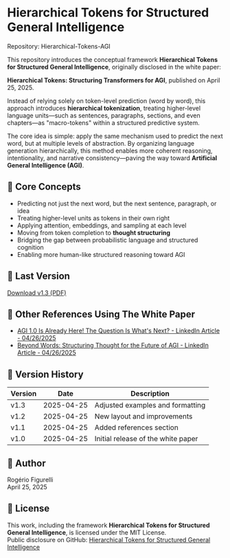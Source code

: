 # Hierarchical Tokens for Structured General Intelligence

Repository: Hierarchical-Tokens-AGI

This repository introduces the conceptual framework **Hierarchical Tokens for Structured General Intelligence**, originally disclosed in the white paper:

**Hierarchical Tokens: Structuring Transformers for AGI**, published on April 25, 2025.

Instead of relying solely on token-level prediction (word by word), this approach introduces **hierarchical tokenization**, treating higher-level language units—such as sentences, paragraphs, sections, and even chapters—as "macro-tokens" within a structured predictive system.

The core idea is simple: apply the same mechanism used to predict the next word, but at multiple levels of abstraction. By organizing language generation hierarchically, this method enables more coherent reasoning, intentionality, and narrative consistency—paving the way toward **Artificial General Intelligence (AGI)**.

## 🧠 Core Concepts
- Predicting not just the next word, but the next sentence, paragraph, or idea
- Treating higher-level units as tokens in their own right
- Applying attention, embeddings, and sampling at each level
- Moving from token completion to **thought structuring**
- Bridging the gap between probabilistic language and structured cognition
- Enabling more human-like structured reasoning toward AGI

## 📄 Last Version
[Download v1.3 (PDF)](https://github.com/rfigurelli/Hierarchical-Tokens-AGI/blob/main/Hierarchical%20Tokens%20-%20Structuring%20Transformers%20for%20AGI%20-%20Rogerio%20Figurelli%20-%20v1.3.pdf)

## 📄 Other References Using The White Paper
- [AGI 1.0 Is Already Here! The Question Is What's Next? - LinkedIn Article - 04/26/2025](https://www.linkedin.com/pulse/agi-10-already-here-question-whats-next-rogerio-figurelli-5b5kf)
- [Beyond Words: Structuring Thought for the Future of AGI - LinkedIn Article - 04/26/2025](https://www.linkedin.com/pulse/beyond-words-structuring-thought-future-agi-rogerio-figurelli-glrgf/?trackingId=tso1cW8XTrK7jUO41gO84Q%3D%3D)

## 📄 Version History

| Version | Date        | Description                          |
|---------|-------------|--------------------------------------|
| v1.3    | 2025-04-25  | Adjusted examples and formatting     |
| v1.2    | 2025-04-25  | New layout and improvements          |
| v1.1    | 2025-04-25  | Added references section             |
| v1.0    | 2025-04-25  | Initial release of the white paper   |

## 👤 Author
Rogério Figurelli  
April 25, 2025

## 📜 License
This work, including the framework **Hierarchical Tokens for Structured General Intelligence**, is licensed under the MIT License.  
Public disclosure on GitHub: [Hierarchical Tokens for Structured General Intelligence](https://github.com/rfigurelli/Hierarchical-Tokens-AGI/)

